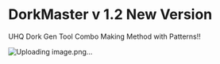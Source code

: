 # DorkMaster v 1.2 New Version
UHQ Dork Gen Tool Combo Making Method with Patterns!!


![Uploading image.png…]()


